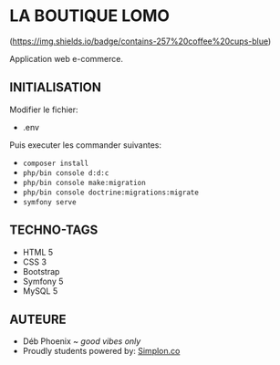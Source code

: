 # LA BOUTIQUE LOMO
(https://img.shields.io/badge/contains-257%20coffee%20cups-blue)

Application web e-commerce.

## INITIALISATION
Modifier le fichier:
* .env

Puis executer les commander suivantes:
* ``composer install``
* ``php/bin console d:d:c``
* ``php/bin console make:migration``
* ``php/bin console doctrine:migrations:migrate``
* ``symfony serve``

## TECHNO-TAGS
* HTML 5
* CSS 3
* Bootstrap
* Symfony 5
* MySQL 5

## AUTEURE
* Déb Phoenix ~ *good vibes only*
* Proudly students powered by: [Simplon.co](http://simplon.co)